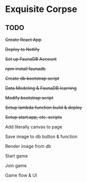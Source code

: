 # Exquisite Corpse

## TODO
~~Create React App~~

~~Deploy to Netlify~~

~~Set up FaunaDB Account~~

~~npm install faunadb~~

~~Create db bootstrap script~~

~~Data Modeling & FaunaDB learning~~

~~Modify bootstrap script~~

~~Setup lambda function build & deploy~~

~~Setup start:app, etc. scripts~~

Add literally canvas to page

Save image to db button & function

Render image from db

Start game

Join game

Game flow & UI
